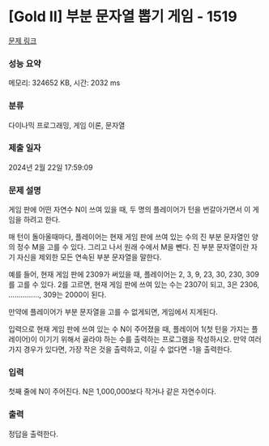 # [Gold II] 부분 문자열 뽑기 게임 - 1519 

[문제 링크](https://www.acmicpc.net/problem/1519) 

### 성능 요약

메모리: 324652 KB, 시간: 2032 ms

### 분류

다이나믹 프로그래밍, 게임 이론, 문자열

### 제출 일자

2024년 2월 22일 17:59:09

### 문제 설명

<p>게임 판에 어떤 자연수 N이 쓰여 있을 때, 두 명의 플레이어가 턴을 번갈아가면서 이 게임을 하려고 한다.</p>

<p>매 턴이 돌아올때마다, 플레이어는 현재 게임 판에 쓰여 있는 수의 진 부분 문자열인 양의 정수 M을 고를 수 있다. 그리고 나서 원래 수에서 M을 뺀다. 진 부분 문자열이란 자기 자신을 제외한 모든 연속된 부분 문자열을 말한다.</p>

<p>예를 들어, 현재 게임 판에 2309가 써있을 때, 플레이어는 2, 3, 9, 23, 30, 230, 309를 고를 수 있다. 2를 고르면, 현재 게임 판에 쓰여 있는 수는 2307이 되고, 3은 2306, ..............., 309는 2000이 된다.</p>

<p>만약에 플레이어가 부분 문자열을 고를 수 없게되면, 게임에서 지게된다.</p>

<p>입력으로 현재 게임 판에 쓰여 있는 수 N이 주어졌을 때, 플레이어 1(첫 턴을 가지는 플레이어)이 이기기 위해서 골라야 하는 수를 출력하는 프로그램을 작성하시오. 만약 여러 가지 경우가 있다면, 가장 작은 것을 출력하고, 이길 수 없다면 -1을 출력한다.</p>

### 입력 

 <p>첫째 줄에 N이 주어진다. N은 1,000,000보다 작거나 같은 자연수이다.</p>

### 출력 

 <p>정답을 출력한다.</p>

